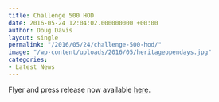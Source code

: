 ```yaml
---
title: Challenge 500 HOD
date: 2016-05-24 12:04:02.000000000 +00:00
author: Doug Davis
layout: single
permalink: "/2016/05/24/challenge-500-hod/"
image: "/wp-content/uploads/2016/05/heritageopendays.jpg"
categories:
- Latest News
---
```

Flyer and press release now available [here](http:///services/pr/challenge-500/).
